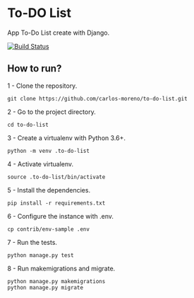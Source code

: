 # To-DO List
App To-Do List create with Django.

[![Build Status](https://travis-ci.org/carlos-moreno/to-do-list.svg?branch=master)](https://travis-ci.org/carlos-moreno/to-do-list)

## How to run?

1 - Clone the repository.
``` console
git clone https://github.com/carlos-moreno/to-do-list.git
```
2 - Go to the project directory.
``` console
cd to-do-list
```
3 - Create a virtualenv with Python 3.6+.
``` console
python -m venv .to-do-list
```
4 - Activate virtualenv.
``` console
source .to-do-list/bin/activate
```
5 - Install the dependencies.
``` console
pip install -r requirements.txt
```
6 - Configure the instance with .env.
``` console
cp contrib/env-sample .env
```
7 - Run the tests.
``` console
python manage.py test
```
8 - Run makemigrations and migrate.
``` console
python manage.py makemigrations
python manage.py migrate
```